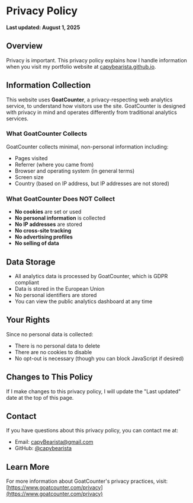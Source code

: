 # Privacy Policy

**Last updated: August 1, 2025**

## Overview

Privacy is important. This privacy policy explains how I handle information when you visit my portfolio website at [capybearista.github.io](https://capybearista.github.io).

## Information Collection

This website uses **GoatCounter**, a privacy-respecting web analytics service, to understand how visitors use the site. GoatCounter is designed with privacy in mind and operates differently from traditional analytics services.

### What GoatCounter Collects

GoatCounter collects minimal, non-personal information including:
- Pages visited
- Referrer (where you came from)
- Browser and operating system (in general terms)
- Screen size
- Country (based on IP address, but IP addresses are not stored)

### What GoatCounter Does NOT Collect

- **No cookies** are set or used
- **No personal information** is collected
- **No IP addresses** are stored
- **No cross-site tracking**
- **No advertising profiles**
- **No selling of data**

## Data Storage

- All analytics data is processed by GoatCounter, which is GDPR compliant
- Data is stored in the European Union
- No personal identifiers are stored
- You can view the public analytics dashboard at any time

## Your Rights

Since no personal data is collected:
- There is no personal data to delete
- There are no cookies to disable
- No opt-out is necessary (though you can block JavaScript if desired)

## Changes to This Policy

If I make changes to this privacy policy, I will update the "Last updated" date at the top of this page.

## Contact

If you have questions about this privacy policy, you can contact me at:
- Email: capyBearista@gmail.com
- GitHub: [@capybearista](https://github.com/capybearista)

## Learn More

For more information about GoatCounter's privacy practices, visit: [https://www.goatcounter.com/privacy](https://www.goatcounter.com/privacy)
